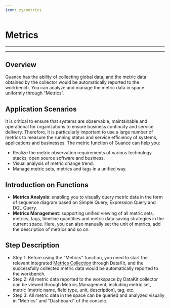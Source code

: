 ```yaml
---
icon: zy/metrics
---
```

# Metrics
---
---

## Overview

Guance has the ability of collecting global data, and the metric data obtained by the collector would be automatically reported to the workbench. You can analyze and manage the metric data in space uniformly through "Metrics".

## Application Scenarios

It is critical to ensure that systems are observable, maintainable and operational for organizations to ensure business continuity and service delivery. Therefore, it is particularly important to use a large number of metrics to measure the running status and service efficiency of systems, applications and businesses. The metric function of Guance can help you:

- Realize the metric observation requirements of various technology stacks, open source software and business.
- Visual analysis of metric change trend.
- Manage metric sets, metrics and tags in a unified way.

## Introduction on Functions

- **Metrics Analysis**: enabling you to visually query metric data in the form of sequence diagram based on Simple Query, Expression Query and DQL Query.
- **Metrics Management**: supporting unified viewing of all metric sets, metrics, tags, timeline quantities and metric data saving strategies in the current space. Here, you can also manually set the unit of metrics, add the description of metrics and so on.

## Step Description

- Step 1: Before using the "Metrics" function, you need to start the relevant integrated [Metrics Collection](https://docs.guance.com/metrics/collection/) through DataKit, and the successfully collected metric data would be automatically reported to the workbench.
- Step 2: All metric data reported to the workspace by DataKit collector can be viewed through Metrics Management, including metric set, metric (metric name, field type, unit, description), tag, etc.
- Step 3:  All metric data in the space can be queried and analyzed visually in "Metrics" and "Dashboard" of the console.

